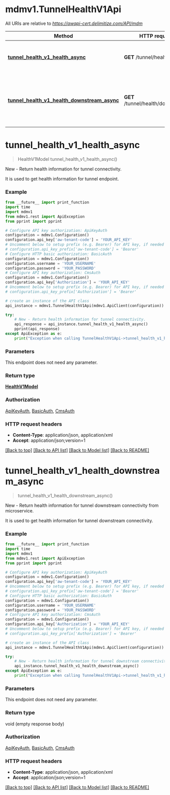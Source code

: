 # mdmv1.TunnelHealthV1Api

All URIs are relative to *https://awapi-cert.delimitize.com/API/mdm*

Method | HTTP request | Description
------------- | ------------- | -------------
[**tunnel_health_v1_health_async**](TunnelHealthV1Api.md#tunnel_health_v1_health_async) | **GET** /tunnel/health | New - Return health information for tunnel connectivity.
[**tunnel_health_v1_health_downstream_async**](TunnelHealthV1Api.md#tunnel_health_v1_health_downstream_async) | **GET** /tunnel/health/downstream | New - Return health information for tunnel downstream connectivity from microservice.


# **tunnel_health_v1_health_async**
> HealthV1Model tunnel_health_v1_health_async()

New - Return health information for tunnel connectivity.

It is used to get health information for tunnel endpoint.

### Example
```python
from __future__ import print_function
import time
import mdmv1
from mdmv1.rest import ApiException
from pprint import pprint

# Configure API key authorization: ApiKeyAuth
configuration = mdmv1.Configuration()
configuration.api_key['aw-tenant-code'] = 'YOUR_API_KEY'
# Uncomment below to setup prefix (e.g. Bearer) for API key, if needed
# configuration.api_key_prefix['aw-tenant-code'] = 'Bearer'
# Configure HTTP basic authorization: BasicAuth
configuration = mdmv1.Configuration()
configuration.username = 'YOUR_USERNAME'
configuration.password = 'YOUR_PASSWORD'
# Configure API key authorization: CmsAuth
configuration = mdmv1.Configuration()
configuration.api_key['Authorization'] = 'YOUR_API_KEY'
# Uncomment below to setup prefix (e.g. Bearer) for API key, if needed
# configuration.api_key_prefix['Authorization'] = 'Bearer'

# create an instance of the API class
api_instance = mdmv1.TunnelHealthV1Api(mdmv1.ApiClient(configuration))

try:
    # New - Return health information for tunnel connectivity.
    api_response = api_instance.tunnel_health_v1_health_async()
    pprint(api_response)
except ApiException as e:
    print("Exception when calling TunnelHealthV1Api->tunnel_health_v1_health_async: %s\n" % e)
```

### Parameters
This endpoint does not need any parameter.

### Return type

[**HealthV1Model**](HealthV1Model.md)

### Authorization

[ApiKeyAuth](../README.md#ApiKeyAuth), [BasicAuth](../README.md#BasicAuth), [CmsAuth](../README.md#CmsAuth)

### HTTP request headers

 - **Content-Type**: application/json, application/xml
 - **Accept**: application/json;version=1

[[Back to top]](#) [[Back to API list]](../README.md#documentation-for-api-endpoints) [[Back to Model list]](../README.md#documentation-for-models) [[Back to README]](../README.md)

# **tunnel_health_v1_health_downstream_async**
> tunnel_health_v1_health_downstream_async()

New - Return health information for tunnel downstream connectivity from microservice.

It is used to get health information for tunnel downstream connectivity.

### Example
```python
from __future__ import print_function
import time
import mdmv1
from mdmv1.rest import ApiException
from pprint import pprint

# Configure API key authorization: ApiKeyAuth
configuration = mdmv1.Configuration()
configuration.api_key['aw-tenant-code'] = 'YOUR_API_KEY'
# Uncomment below to setup prefix (e.g. Bearer) for API key, if needed
# configuration.api_key_prefix['aw-tenant-code'] = 'Bearer'
# Configure HTTP basic authorization: BasicAuth
configuration = mdmv1.Configuration()
configuration.username = 'YOUR_USERNAME'
configuration.password = 'YOUR_PASSWORD'
# Configure API key authorization: CmsAuth
configuration = mdmv1.Configuration()
configuration.api_key['Authorization'] = 'YOUR_API_KEY'
# Uncomment below to setup prefix (e.g. Bearer) for API key, if needed
# configuration.api_key_prefix['Authorization'] = 'Bearer'

# create an instance of the API class
api_instance = mdmv1.TunnelHealthV1Api(mdmv1.ApiClient(configuration))

try:
    # New - Return health information for tunnel downstream connectivity from microservice.
    api_instance.tunnel_health_v1_health_downstream_async()
except ApiException as e:
    print("Exception when calling TunnelHealthV1Api->tunnel_health_v1_health_downstream_async: %s\n" % e)
```

### Parameters
This endpoint does not need any parameter.

### Return type

void (empty response body)

### Authorization

[ApiKeyAuth](../README.md#ApiKeyAuth), [BasicAuth](../README.md#BasicAuth), [CmsAuth](../README.md#CmsAuth)

### HTTP request headers

 - **Content-Type**: application/json, application/xml
 - **Accept**: application/json;version=1

[[Back to top]](#) [[Back to API list]](../README.md#documentation-for-api-endpoints) [[Back to Model list]](../README.md#documentation-for-models) [[Back to README]](../README.md)

